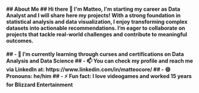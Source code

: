 <h4>
## About Me
## Hi there 👋 I'm Matteo, I'm starting my career as Data Analyst and I will share here my projects! With a strong foundation in statistical analysis and data visualization, I enjoy transforming complex datasets into actionable recommendations. I’m eager to collaborate on projects that tackle real-world challenges and contribute to meaningful outcomes.</h4>

<h4>
## - 🌱 I’m currently learning through curses and certifications on Data Analysis and Data Science
## - 📫 You can check my profile and reach me via LinkedIn at: https://www.linkedin.com/in/matteocore/
## - 😄 Pronouns: he/him
## - ⚡ Fun fact: I love videogames and worked 15 years for Blizzard Entertainment
</h4>
<!--
**MatData79/MatData79** is a ✨ _special_ ✨ repository because its `README.md` (this file) appears on your GitHub profile.

Here are some ideas to get you started:

- 🔭 I’m currently working on ...
- 🌱 I’m currently learning ...
- 👯 I’m looking to collaborate on ...
- 🤔 I’m looking for help with ...
- 💬 Ask me about ...
- 📫 How to reach me: ...
- 😄 Pronouns: ...
- ⚡ Fun fact: ...
-->
